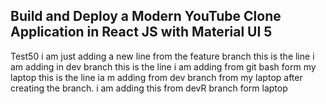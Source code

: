 ## Build and Deploy a Modern YouTube Clone Application in React JS with Material UI 5
Test50
i am just adding a new line from the feature branch
this is the line i am adding in dev branch
this is the line i am adding from git bash form my laptop
this is the line ia m adding from dev branch from my laptop after creating the branch.
i am adding this from devR branch form laptop 

